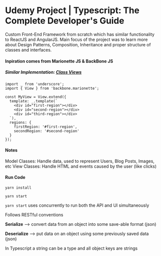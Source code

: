 # Udemy Project | Typescript: The Complete Developer's Guide

Custom Front-End Framework from scratch which has similar functionality to ReactJS and AngularJS. Main focus of the project was to learn more about Design Patterns, Composition, Inheritance and proper structure of classes and interfaces.

#### Inpiration comes from Marionette JS & BackBone JS

##### Similar Implementation: [Class Views](https://marionettejs.com/docs/master/marionette.view.html)

```
import _ from 'underscore';
import { View } from 'backbone.marionette';

const MyView = View.extend({
  template: _.template(`
    <div id="first-region"></div>
    <div id="second-region"></div>
    <div id="third-region"></div>
  `),
  regions: {
    firstRegion: '#first-region',
    secondRegion: '#second-region'
  }
});
```

#### Notes

Model Classes: Handle data, used to represent Users, Blog Posts, Images, etc
View Classes: Handle HTML and events caused by the user (like clicks)

#### Run Code

```
yarn install

yarn start
```

`yarn start` uses concurrently to run both the API and UI simultaneously

Follows RESTful conventions

**Serialize** --> convert data from an object into some save-able format (json)

**Deserialize** --> put data on an object using some previously saved data (json)

In Typescript a string can be a type and all object keys are strings
